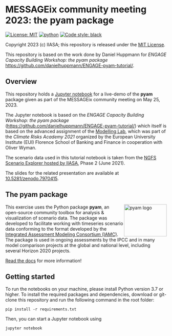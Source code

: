 # MESSAGEix community meeting 2023: the pyam package

[![License: MIT](https://img.shields.io/badge/License-MIT-yellow.svg)](https://opensource.org/licenses/MIT)
[![python](https://img.shields.io/badge/python-3.7_|_3.8_|_3.9-blue?logo=python&logoColor=white)](https://github.com/IAMconsortium/pyam)
[![Code style: black](https://img.shields.io/badge/code%20style-black-000000.svg)](https://github.com/psf/black)

Copyright 2023 (c) IIASA; this repository is released under the [MIT
License](LICENSE).

This repository is based on the work done by Daniel Huppmann for *ENGAGE Capacity
Building Workshop: the pyam package*
<https://github.com/danielhuppmann/ENGAGE-pyam-tutorial/>.

## Overview

This repository holds a [Jupyter notebook](tutorial-notebook.ipynb) for a live-demo of
the **pyam** package given as part of the MESSAGEix community meeting on May 25, 2023.

The Jupyter notebook is based on the *ENGAGE Capacity Building Workshop: the pyam
package* (<https://github.com/danielhuppmann/ENGAGE-pyam-tutorial/>) which itself is
based on the advanced assignment of the [Modelling
Lab](https://github.com/danielhuppmann/climate-risks-academy-2021), which was part of
the *Climate Risks Academy 2021* organized by the European University Institute (EUI)
Florence School of Banking and Finance in cooperation with Oliver Wyman.

The scenario data used in this tutorial notebook is taken from the [NGFS Scenario
Explorer hosted by IIASA](https://data.ece.iiasa.ac.at/ngfs-phase-2), Phase 2 (June
2021).

The slides for the related presentation are available at
[10.5281/zenodo.7970415](https://doi.org/10.5281/zenodo.7970415).

## The pyam package

<img src="./_static/pyam-logo.png" width="133" height="100" align="right" alt="pyam logo" />

This exercise uses the Python package **pyam**, an open-source community toolbox for
analysis & visualization of scenario data. The package was developed to facilitate
working with timeseries scenario data conforming to the format developed by the
[Integrated Assessment Modeling Consortium (IAMC)](https://www.iamconsortium.org). The
package is used in ongoing assessments by the IPCC and in many model comparison projects
at the global and national level, including several Horizon 2020 projects.

[Read the docs](https://pyam-iamc.readthedocs.io) for more information!

## Getting started

To run the notebooks on your machine, please install Python version 3.7 or higher. To
install the required packages and dependencies, download or git-clone this repository
and run the following command in the root folder:

```console
pip install -r requirements.txt
```

Then, you can start a Jupyter notebook using

```console
jupyter notebook
```
